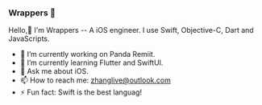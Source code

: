 ### Wrappers 👋

Hello,👋 I'm Wrappers -- A iOS engineer. I use Swift, Objective-C, Dart and JavaScripts.
- 🔭 I’m currently working on Panda Remiit.
- 🌱 I’m currently learning Flutter and SwiftUI.
- 💬 Ask me about iOS.
- 📫 How to reach me: zhanglive@outlook.com
- ⚡ Fun fact: Swift is the best languag!

<!--
**Wrapperss/Wrapperss** is a ✨ _special_ ✨ repository because its `README.md` (this file) appears on your GitHub profile.

Here are some ideas to get you started:

- 🔭 I’m currently working on ...
- 🌱 I’m currently learning ...
- 👯 I’m looking to collaborate on ...
- 🤔 I’m looking for help with ...
- 💬 Ask me about ...
- 📫 How to reach me: ...
- 😄 Pronouns: ...
- ⚡ Fun fact: ...
-->
